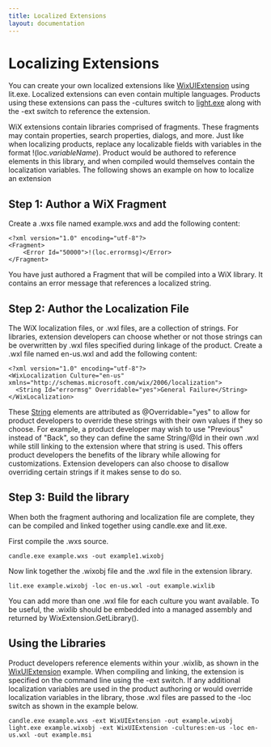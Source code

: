 ```yaml
---
title: Localized Extensions
layout: documentation
---
```

# Localizing Extensions

You can create your own localized extensions like [WixUIExtension](../../wixui/wixui_dialog_library.md) using lit.exe. Localized extensions can even contain multiple languages. Products using these extensions can pass the -cultures switch to [light.exe](../../overview/light.md) along with the -ext switch to reference the extension.

WiX extensions contain libraries comprised of fragments. These fragments may contain properties, search properties, dialogs, and more. Just like when localizing products, replace any localizable fields with variables in the format !(loc.<i>variableName</i>). Product would be authored to reference elements in this library, and when compiled would themselves contain the localization variables.
The following shows an example on how to localize an extension

## Step 1: Author a WiX Fragment

Create a .wxs file named example.wxs and add the following content:

    <?xml version="1.0" encoding="utf-8"?>
    <Fragment>
        <Error Id="50000">!(loc.errormsg)</Error>
    </Fragment>

You have just authored a Fragment that will be compiled into a WiX library. It
contains an error message that references a localized string.

## Step 2: Author the Localization File

The WiX localization files, or .wxl files, are a collection of strings. For
libraries, extension developers can choose whether or not those strings can be
overwritten by .wxl files specified during linkage of the product. Create a .wxl
file named en-us.wxl and add the following content:

    <?xml version="1.0" encoding="utf-8"?>
    <WixLocalization Culture="en-us" xmlns="http://schemas.microsoft.com/wix/2006/localization">
      <String Id="errormsg" Overridable="yes">General Failure</String>
    </WixLocalization>

These [String](../../xsd/wixloc/string.md) elements are attributed as @Overridable=&quot;yes&quot; to allow for product developers to override these strings with their own values if they so choose. For example, a product developer may wish to use &quot;Previous&quot; instead of &quot;Back&quot;, so they can define the same String/@Id in their own .wxl while still linking to the extension where that string is used. This offers product developers the benefits of the library while allowing for customizations. Extension developers can also choose to disallow overriding certain strings if it makes sense to do so.

## Step 3: Build the library

When both the fragment authoring and localization file are complete, they can be compiled and linked together using candle.exe and lit.exe.

First compile the .wxs source.

    candle.exe example.wxs -out example1.wixobj

Now link together the .wixobj file and the .wxl file in the extension library.

    lit.exe example.wixobj -loc en-us.wxl -out example.wixlib

You can add more than one .wxl file for each culture you want available. To be useful, the .wixlib should be embedded into a managed assembly and returned by WixExtension.GetLibrary().

## Using the Libraries

Product developers reference elements within your .wixlib, as shown in the [WixUIExtension](../../wixui/wixui_dialog_library.md) example. When compiling and linking, the extension is specified on the command line using the -ext switch. If any additional localization variables are used in the product authoring or would override localization variables in the library, those .wxl files are passed to the -loc switch as shown in the example below.

    candle.exe example.wxs -ext WixUIExtension -out example.wixobj
    light.exe example.wixobj -ext WixUIExtension -cultures:en-us -loc en-us.wxl -out example.msi
